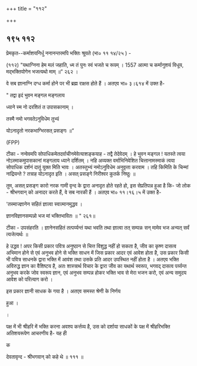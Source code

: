 +++
title = "११२"

+++


## १९५ ११२
प्रेमकृत--कर्माशयनिर्धु ननानन्तरमपि भक्तिः श्रूयते (भा० ११ १४/२५ ) - 

(११२) "यथाग्निना हेम मलं जहाति, ध्म तं पुनः स्वं भजते च रूपम् । 1557 आत्मा च कर्मानुशयं विधूय, मद्भक्तियोगेन भजत्यथो माम् ॥” २६२ । 

वे सब ज्ञानाग्नि दग्ध कर्मा होने पर भी ब्रह्म राक्षस होते हैं । अतएव भा० ३।६१४ में उक्त है- 

" तद्वा इदं भुवन मङ्गल मङ्गलाय 

ध्याने स्म नो दरशितं त उपासकानाम् । 

तस्मै नमो भगवतेऽनुविधेम तुभ्यं 

योऽनादृतो नरकभाग्भिरसत् प्रसङ्गः ॥” 

(FPP) 

टीका - नन्वेवमपि सोपाधिकमेतदर्वाचीनमेवेत्याशङ्कयाह - तद्वै तेदेवेदम् । हे भुवन मङ्गल ! यतस्ते त्वया नोऽस्माकमुपासकानां मङ्गलाय ध्याने दर्शितम् । नहि अव्यक्त वर्माभिनिवेशित चित्तानामस्माकं त्वया सोपाधिक दर्शनं दातुं युक्त मिति भावः । अतस्तुभ्यं नमोऽनुविधेम अनुवृत्ता करवाम । तहि किमिति के चिन्मां नाद्रियन्ते ? तत्राह योऽनादृत इति । असत् प्रसङ्गे निरीश्वर कुतर्क निष्ठुः ॥ 

तुम, असत् प्रसङ्ग कारो नरक गामी वृन्द के द्वारा अनादृत होते रहते हो, इस सेप्रतिपन्न हुआ है कि- जो लोक - श्रीभगवान् को अनादर करते हैं, वे सब नारकी हैं । अतएव भा० ११।१६।५ में उक्त है- 

'तस्माज्ज्ञानेन सहितं ज्ञात्वा स्वात्मानमुद्धव । 

ज्ञानविज्ञानसम्पन्नो भज मां भक्तिभावितः ॥ " २६१॥ 

टीका - उपसंहरति । ज्ञानेनसहितं तत्पर्य्यन्तं यथा भवति तथा ज्ञात्वा तत् सम्पन्नः सन् मामेव भज अन्यत् सर्वं त्यजेत्यर्थः ॥ 

हे उद्धव ! अपर किसी प्रकार पवित्र अनुष्ठान से चित्त विशुद्ध नहीं हो सकता है, जीव का कृष्ण दासत्व अभिमान होने से एवं अनुभव होने से भक्ति साधन में जिस प्रकार आदर एवं आवेश होता है, उस प्रकार किसी भी पवित्र साधनके द्वारा भक्ति में आवंश तथा उसके प्रति आदर उपस्थित नहीं होता है । अतएव भक्ति अविरुद्ध ज्ञान का वैशिष्टय है, अतः शास्त्रार्थ विचार के द्वारा जीव का यथार्थ स्वरूप, भगवद् दासत्व पर्य्यन्त अनुभव करके जोव स्वरूप ज्ञान, एवं अनुभव सम्पन्न होकर भक्ति भाव से मेरा भजन करो, एवं अन्य समुदय आवेश को परित्याग करो । 

इस प्रकार ज्ञानी साधक के गया है । अतएव समस्त श्रेणी के निर्णय 

हुआ । 

। 

पक्ष में भी श्रीहरि में भक्ति करना अवश्य कर्त्तव्य है, उस को दर्शाया साधकों के पक्ष में श्रीहरिभक्ति अतिशयरूपेण आचरणीय है- यह ही 

क 

देवतावृन्द - श्रीभगवान् को कहे थे ॥ १११ ॥ 
